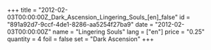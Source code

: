 +++
title = "2012-02-03T00:00:00Z_Dark_Ascension_Lingering_Souls_[en]_false"
id = "891a92d7-9ccf-4de1-8286-aa5254f27ba9"
date = "2012-02-03T00:00:00Z"
name = "Lingering Souls"
lang = ["en"]
price = "0.25"
quantity = 4
foil = false
set = "Dark Ascension"
+++
